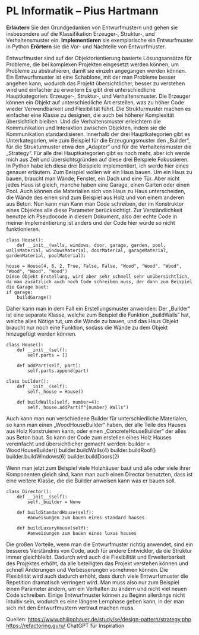 # PL Informatik – Pius Hartmann
**Erläutern** Sie den Grundgedanken von Entwurfmustern und gehen sie insbesondere auf die Klassifikation Erzeuger-, Struktur-, und Verhaltensmuster ein.
**Implementieren** sie exemplarische ein Entwurfmuster in Python
**Erörtern** sie die Vor- und Nachteile von Entwurfmuster.

Entwurfmuster sind auf der Objektorientierung basierte Lösungsansätze für Probleme, die bei komplexen Projekten eingesetzt werden können, um Probleme zu abstrahieren, damit sie einzeln angegangen werden können. Ein Entwurfsmuster ist eine Schablone, mit der man Probleme besser angehen kann, wodurch das Projekt übersichtlicher, besser zu verstehen wird und einfacher zu erweitern
Es gibt drei unterschiedliche Hauptkategorien: Erzeuger-, Struktur-, und Verhaltensmuster. Die Erzeuger können ein Objekt auf unterschiedliche Art erstellen, was zu höher Code wieder Verwendbarkeit und Flexibilität führt. Die Strukturmuster machen es einfacher eine Klasse zu designen, die auch bei höherer Komplexität übersichtlich bleiben. Und die Verhaltensmuster erleichtern die Kommunikation und Interaktion zwischen Objekten, indem sie die Kommunikation standardisieren.
Innerhalb der drei Hauptkategorien gibt es Unterkategorien, wie zum Beispiel für die Erzeugungsmuster den „Builder“, für die Strukturmuster etwa den „Adapter“ und für die Verhaltensmuster die „Strategy“.  Für alle drei Hauptkategorien gibt es noch mehr, aber ich werde mich aus Zeit und übersichtsgründen auf diese drei Beispiele Fokussieren. 
In Python habe ich diese drei Beispiele implementiert, ich werde hier eines genauer erläutern. Zum Beispiel wollen wir ein Haus bauen. Um ein Haus zu bauen, braucht man Wände, Fenster, ein Dach und eine Tür. Aber nicht jedes Haus ist gleich, manche haben eine Garage, einen Garten oder einen Pool. Auch können die Materialien sich von Haus zu Haus unterscheiden, die Wände des einen sind zum Beispiel aus Holz und von einem anderen aus Beton. Nun kann man Kann man Code schreiben, der im Konstruktor eines Objektes alle diese Parameter berücksichtigt. Zur Verständlichkeit benutze ich Pseudocode in diesem Dokument, also der echte Code in meiner Implementierung ist anders und der Code hier würde so nicht funktionieren. 
```
class House():	
    def __init__(walls, windows, door, garage, garden, pool, wallsMaterial, windowsMaterial, doorMaterial, garageMaterial, gardenMaterial, poolMaterial):

house = House(4, 6, 2, True, False, False, "Wood", "Wood", "Wood", "Wood", "Wood", "Wood")
Diese Objekt Erstellung, wird aber sehr schnell sehr unübersichtlich, da man zusätzlich auch noch Code schreiben muss, der dann zum Beispiel die Garage baut:
if garage:
    buildGarage()
```
Daher kann man in dem Fall ein Erstellungsmuster anwenden: Der „Builder“ ist eine separate Klasse, welche zum Beispiel die Funktion „buildWalls“ hat, welche alles Nötige tut, um die Wände zu bauen, und das Haus Objekt braucht nur noch eine Funktion, sodass die Wände zu dem Objekt hinzugefügt werden können.
```
class House():
    def __init__(self):
        self.parts = []

    def addPart(self, part):
        self.parts.append(part)

class builder():
    def __init__(self):
        self._house = House()

    def buildWalls(self, number=4):
        self._house.addPart(f"{number} Walls")
```
Auch kann man nun verschiedene Builder für unterschiedliche Materialen, so kann man einen „WoodHouseBuilder“ haben, der alle Teile des Hauses aus Holz Konstruieren kann, oder einen „ConcreteHouseBuilder“ der alles aus Beton baut. So kann der Code zum erstellen eines Holz Hauses vereinfacht und übersichtlicher gemacht werden:
builder = WoodHouseBuilder()
builder.buildWalls(4)
builder.buildRoof()
builder.buildWindows(6)
builder.buildDoors(2)

Wenn man jetzt zum Beispiel viele Holzhäuser baut und alle oder viele ihrer Komponenten gleich sind, kann man auch einen Director benutzten, dass ist eine weitere Klasse, die die Builder anweisen kann was er bauen soll.
```
class Director():
    def __init__(self):
        self._builder = None

    def buildStandardHouse(self):
        #anweisungen zum bauen eines standard hauses
    
    def buildLuxuryHouse(self):
        #anweisungen zum bauen eines luxus hauses
```
Die großen Vorteile, wenn man die Entwurfmuster richtig anwendet, sind ein besseres Verständnis von Code, auch für andere Entwickler, da die Struktur immer gleichbleibt. Dadurch wird auch die Flexibilität und Erweiterbarkeit des Projektes erhöht, da alle beteiligten das Projekt verstehen können und schnell Änderungen und Verbesserungen vornehmen können. Die Flexibilität wird auch dadurch erhöht, dass durch viele Entwurfsmuster die Repetition dramatisch verringert wird. Man muss also nur zum Beispiel einen Parameter ändern, um ein Verhalten zu ändern und nicht viel neuen Code schreiben. Einige Entwurfmuster können zu Beginn allerdings nicht intuitiv sein, wodurch es eine längere Lernphase geben kann, in der man sich mit den Entwurfmustern vertraut machen muss.

Quellen:
https://www.philipphauer.de/study/se/design-pattern/strategy.php
https://refactoring.guru/
ChatGPT für Inspiration